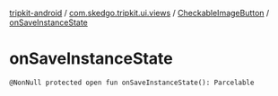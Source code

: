 [tripkit-android](../../index.md) / [com.skedgo.tripkit.ui.views](../index.md) / [CheckableImageButton](index.md) / [onSaveInstanceState](./on-save-instance-state.md)

# onSaveInstanceState

`@NonNull protected open fun onSaveInstanceState(): Parcelable`